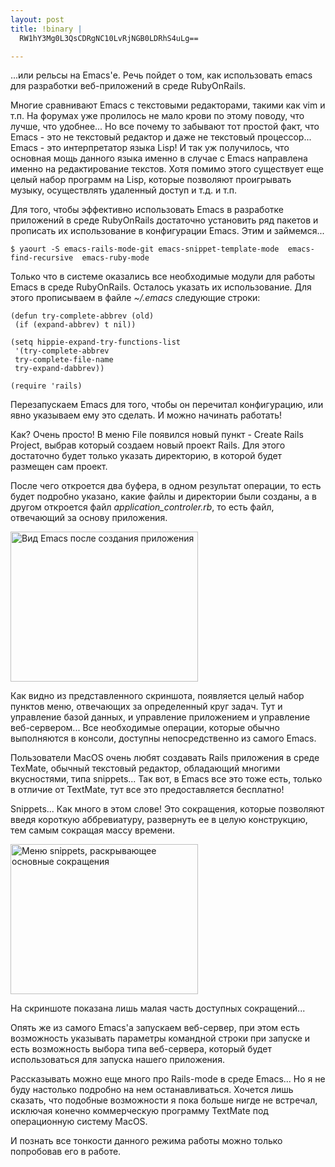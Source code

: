 ```yaml
--- 
layout: post
title: !binary |
  RW1hY3Mg0L3QsCDRgNC10LvRjNGB0LDRhS4uLg==

---
```

...или рельсы на Emacs'е. Речь пойдет о том, как использовать emacs для разработки веб-приложений в среде RubyOnRails.

Многие сравнивают Emacs с текстовыми редакторами, такими как vim и т.п. На форумах уже пролилось не мало крови по этому поводу, что лучше, что удобнее... Но все почему то забывают тот простой факт, что Emacs - это не текстовый редактор и даже не текстовый процессор... Emacs - это интерпретатор языка Lisp! И так уж получилось, что основная мощь данного языка именно в случае с Emacs направлена именно на редактирование текстов. Хотя помимо этого существует еще целый набор программ на Lisp, которые позволяют проигрывать музыку, осуществлять удаленный доступ и т.д. и т.п.

Для того, чтобы эффективно использовать Emacs в разработке приложений в среде RubyOnRails достаточно установить ряд пакетов и прописать их использование в конфигурации Emacs. Этим и займемся...
<pre><code>$ yaourt -S emacs-rails-mode-git emacs-snippet-template-mode  emacs-find-recursive  emacs-ruby-mode</code></pre>

Только что в системе оказались все необходимые модули для работы Emacs в среде RubyOnRails. Осталось указать их использование. Для этого прописываем в файле <em>~/.emacs</em> следующие строки:
<pre><code>(defun try-complete-abbrev (old)
 (if (expand-abbrev) t nil))

(setq hippie-expand-try-functions-list
 '(try-complete-abbrev
 try-complete-file-name
 try-expand-dabbrev))

(require 'rails)</code></pre>

Перезапускаем Emacs для того, чтобы он перечитал конфигурацию, или явно указываем ему это сделать. И можно начинать работать!

Как? Очень просто! В меню File появился новый пункт - Create Rails Project, выбрав который создаем новый проект Rails. Для этого достаточно будет только указать директорию, в которой будет размещен сам проект.

После чего откроется два буфера, в одном результат операции, то есть будет подробно указано, какие файлы и директории были созданы, а в другом откроется файл <em>application_controler.rb</em>, то есть файл, отвечающий за основу приложения.

<a href="http://static.juev.ru/2009/08/emacs_ror.png"><img class="size-medium wp-image-514" title="emacs_ror" src="http://static.juev.ru/2009/08/emacs_ror-300x240.png" alt="Вид Emacs после создания приложения" width="300" height="240" /></a>

Как видно из представленного скриншота, появляется целый набор пунктов меню, отвечающих за определенный круг задач. Тут и управление базой данных, и управление приложением и управление веб-сервером... Все необходимые операции, которые обычно выполняются в консоли, доступны непосредственно из самого Emacs.

Пользователи MacOS очень любят создавать Rails приложения в среде TexMate, обычный текстовый редактор, обладающий многими вкусностями, типа snippets... Так вот, в Emacs все это тоже есть, только в отличие от TextMate, тут все это предоставляется бесплатно!

Snippets... Как много в этом слове! Это сокращения, которые позволяют введя короткую аббревиатуру, развернуть ее в целую конструкцию, тем самым сокращая массу времени.

<a href="http://static.juev.ru/2009/08/snippets.png"><img class="size-medium wp-image-515" title="snippets" src="http://static.juev.ru/2009/08/snippets-300x240.png" alt="Меню snippets, раскрывающее основные сокращения" width="300" height="240" /></a>

На скриншоте показана лишь малая часть доступных сокращений...

Опять же из самого Emacs'a запускаем веб-сервер, при этом есть возможность указывать параметры командной строки при запуске и есть возможность выбора типа веб-сервера, который будет использоваться для запуска нашего приложения.

Рассказывать можно еще много про Rails-mode в среде Emacs... Но я не буду настолько подробно на нем останавливаться. Хочется лишь сказать, что подобные возможности я пока больше нигде не встречал, исключая конечно коммерческую программу TextMate под операционную систему MacOS.

И познать все тонкости данного режима работы можно только попробовав его в работе.
